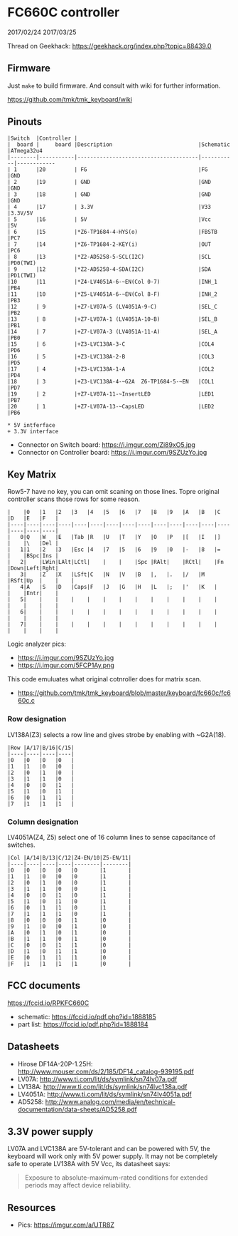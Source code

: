 FC660C controller
=================
2017/02/24
2017/03/25

Thread on Geekhack: https://geekhack.org/index.php?topic=88439.0


Firmware
--------
Just `make` to build firmware. And consult with wiki for further information.

https://github.com/tmk/tmk_keyboard/wiki


Pinouts
-------

    |Switch  |Controller |
    |  board |     board |Description                           |Schematic  |ATmega32u4
    |--------|-----------|--------------------------------------|-----------|------------
    | 1      |20         | FG                                   |FG         |GND
    | 2      |19         | GND                                  |GND        |GND
    | 3      |18         | GND                                  |GND        |GND
    | 4      |17         | 3.3V                                 |V33        |3.3V/5V
    | 5      |16         | 5V                                   |Vcc        |5V
    | 6      |15         |*Z6-TP1684-4-HYS(o)                   |FBSTB      |PC7
    | 7      |14         |*Z6-TP1684-2-KEY(i)                   |OUT        |PC6
    | 8      |13         |*Z2-AD5258-5-SCL(I2C)                 |SCL        |PD0(TWI)
    | 9      |12         |*Z2-AD5258-4-SDA(I2C)                 |SDA        |PD1(TWI)
    |10      |11         |*Z4-LV4051A-6-~EN(Col 0-7)            |INH_1      |PB4
    |11      |10         |*Z5-LV4051A-6-~EN(Col 8-F)            |INH_2      |PB3
    |12      | 9         |+Z7-LV07A-5 (LV4051A-9-C)             |SEL_C      |PB2
    |13      | 8         |+Z7-LV07A-1 (LV4051A-10-B)            |SEL_B      |PB1
    |14      | 7         |+Z7-LV07A-3 (LV4051A-11-A)            |SEL_A      |PB0
    |15      | 6         |+Z3-LVC138A-3-C                       |COL4       |PD6
    |16      | 5         |+Z3-LVC138A-2-B                       |COL3       |PD5
    |17      | 4         |+Z3-LVC138A-1-A                       |COL2       |PD4
    |18      | 3         |+Z3-LVC138A-4-~G2A  Z6-TP1684-5-~EN   |COL1       |PD7
    |19      | 2         |+Z7-LV07A-11-~InsertLED               |LED1       |PB7
    |20      | 1         |+Z7-LV07A-13-~CapsLED                 |LED2       |PB6

```
* 5V intferface
+ 3.3V interface
```

- Connector on Switch board: https://i.imgur.com/Zi89xO5.jpg
- Connector on Controller board: https://i.imgur.com/9SZUzYo.jpg


Key Matrix
----------
Row5-7 have no key, you can omit scaning on those lines. Topre original controller scans those rows for some reason.

    |    |0   |1   |2   |3   |4   |5   |6   |7   |8   |9   |A   |B   |C   |D   |E   |F   |
    |----|----|----|----|----|----|----|----|----|----|----|----|----|----|----|----|----|
    |   0|Q   |W   |E   |Tab |R   |U   |T   |Y   |O   |P   |[   |I   |]   |    |\   |Del |
    |   1|1   |2   |3   |Esc |4   |7   |5   |6   |9   |0   |-   |8   |=   |    |BSpc|Ins |
    |   2|    |LWin|LAlt|LCtl|    |    |    |Spc |RAlt|    |RCtl|    |Fn  |Down|Left|Rght|
    |   3|    |Z   |X   |LSft|C   |N   |V   |B   |,   |.   |/   |M   |RSft|Up  |    |    |
    |   4|A   |S   |D   |Caps|F   |J   |G   |H   |L   |;   |'   |K   |    |    |Entr|    |
    |   5|    |    |    |    |    |    |    |    |    |    |    |    |    |    |    |    |
    |   6|    |    |    |    |    |    |    |    |    |    |    |    |    |    |    |    |
    |   7|    |    |    |    |    |    |    |    |    |    |    |    |    |    |    |    |

Logic analyzer pics:
- https://i.imgur.com/9SZUzYo.jpg
- https://i.imgur.com/5FCP1Ay.png

This code emuluates what original cotnroller does for matrix scan.
- https://github.com/tmk/tmk_keyboard/blob/master/keyboard/fc660c/fc660c.c


### Row designation
LV138A(Z3) selects a row line and gives strobe by enabling with ~G2A(18).

    |Row |A/17|B/16|C/15|
    |----|----|----|----|
    |0   |0   |0   |0   |
    |1   |1   |0   |0   |
    |2   |0   |1   |0   |
    |3   |1   |1   |0   |
    |4   |0   |0   |1   |
    |5   |1   |0   |1   |
    |6   |0   |1   |1   |
    |7   |1   |1   |1   |


### Column designation
LV4051A(Z4, Z5) select one of 16 column lines to sense capacitance of switches.

    |Col |A/14|B/13|C/12|Z4-EN/10|Z5-EN/11|
    |----|----|----|----|--------|--------|
    |0   |0   |0   |0   |0       |1       |
    |1   |1   |0   |0   |0       |1       |
    |2   |0   |1   |0   |0       |1       |
    |3   |1   |1   |0   |0       |1       |
    |4   |0   |0   |1   |0       |1       |
    |5   |1   |0   |1   |0       |1       |
    |6   |0   |1   |1   |0       |1       |
    |7   |1   |1   |1   |0       |1       |
    |8   |0   |0   |0   |1       |0       |
    |9   |1   |0   |0   |1       |0       |
    |A   |0   |1   |0   |1       |0       |
    |B   |1   |1   |0   |1       |0       |
    |C   |0   |0   |1   |1       |0       |
    |D   |1   |0   |1   |1       |0       |
    |E   |0   |1   |1   |1       |0       |
    |F   |1   |1   |1   |1       |0       |


FCC documents
-------------
https://fccid.io/RPKFC660C

- schematic: https://fccid.io/pdf.php?id=1888185
- part list: https://fccid.io/pdf.php?id=1888184


Datasheets
----------
- Hirose DF14A-20P-1.25H: http://www.mouser.com/ds/2/185/DF14_catalog-939195.pdf
- LV07A: http://www.ti.com/lit/ds/symlink/sn74lv07a.pdf
- LV138A: http://www.ti.com/lit/ds/symlink/sn74lvc138a.pdf
- LV4051A: http://www.ti.com/lit/ds/symlink/sn74lv4051a.pdf
- AD5258: http://www.analog.com/media/en/technical-documentation/data-sheets/AD5258.pdf


3.3V power supply
-----------------
LV07A and LVC138A are 5V-tolerant and can be powered with 5V, the keyboard will work only with 5V power supply.
It may not be completely safe to operate LV138A with 5V Vcc, its datasheet says:

> Exposure to absolute-maximum-rated conditions for extended periods may affect device reliability.


Resources
---------
- Pics: https://imgur.com/a/UTR8Z

